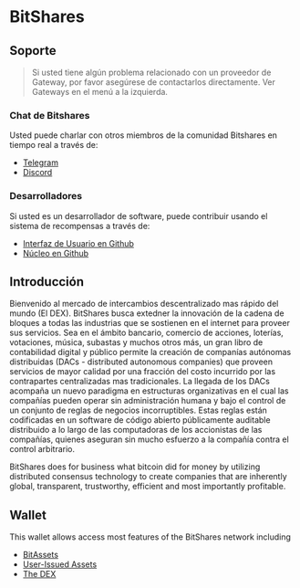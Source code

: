 # BitShares

## Soporte

> Si usted tiene algún problema relacionado con un proveedor de Gateway, por favor asegúrese de contactarlos directamente. Ver Gateways en el menú a la izquierda.

### Chat de Bitshares

Usted puede charlar con otros miembros de la comunidad Bitshares en tiempo real a través de:

- [Telegram](https://t.me/BitSharesDEX)
- [Discord](https://discord.gg/GsjQfAJ)

### Desarrolladores

Si usted es un desarrollador de software, puede contribuir usando el sistema de recompensas a través de:

- [Interfaz de Usuario en Github](https://github.com/bitshares/bitshares-ui)
- [Núcleo en Github](https://github.com/bitshares/bitshares-core) 

## Introducción

Bienvenido al mercado de intercambios descentralizado mas rápido del mundo (El DEX). BitShares busca extedner la innovación de la cadena de bloques a todas las industrias que se sostienen en el internet para proveer sus servicios. Sea en el ámbito bancario, comercio de acciones, loterías, votaciones, música, subastas y muchos otros más, un gran libro de contabilidad digital y público permite la creación de companías autónomas distribuidas (DACs - distributed autonomous companies) que proveen servicios de mayor calidad por una fracción del costo incurrido por las contrapartes centralizadas mas tradicionales. La llegada de los DACs acompaña un nuevo paradigma en estructuras organizativas en el cual las compañías pueden operar sin administración humana y bajo el control de un conjunto de reglas de negocios incorruptibles. Estas reglas están codificadas en un software de código abierto públicamente auditable distribuido a lo largo de las computadoras de los accionistas de las compañías, quienes aseguran sin mucho esfuerzo a la compañía contra el control arbitrario.

BitShares does for business what bitcoin did for money by utilizing distributed consensus technology to create companies that are inherently global, transparent, trustworthy, efficient and most importantly profitable.

## Wallet

This wallet allows access most features of the BitShares network including

- [BitAssets](/help/assets/mpa.md)
- [User-Issued Assets](/help/assets/uia.md)
- [The DEX](/help/dex/introduction.md)